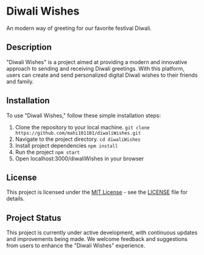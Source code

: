 # Diwali Wishes

An modern way of greeting for our favorite festival Diwali.

## Description

"Diwali Wishes" is a project aimed at providing a modern and innovative approach to sending and receiving Diwali greetings. With this platform, users can create and send personalized digital Diwali wishes to their friends and family.

## Installation

To use "Diwali Wishes," follow these simple installation steps:

1. Clone the repository to your local machine.
``` git clone https://github.com/mahi101101/diwaliWishes.git ```
2. Navigate to the project directory.
``` cd diwaliWishes ```
3. Install project dependencies
```npm install```
4. Run the project
``` npm start ```
5. Open localhost:3000/diwaliWishes in your browser

## License

This project is licensed under the [MIT License](https://opensource.org/licenses/MIT) - see the [LICENSE](LICENSE) file for details.

## Project Status

This project is currently under active development, with continuous updates and improvements being made. We welcome feedback and suggestions from users to enhance the "Diwali Wishes" experience.

